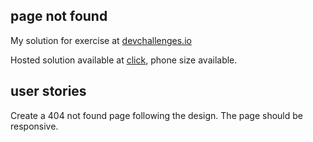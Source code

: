 ## page not found
My solution for exercise at [devchallenges.io](https://devchallenges.io/challenges/wBunSb7FPrIepJZAg0sY)

Hosted solution available at [click](https://mateuszfranke.github.io/404-not-found/), phone size available.


## user stories
Create a 404 not found page following the design. The page should be responsive.
